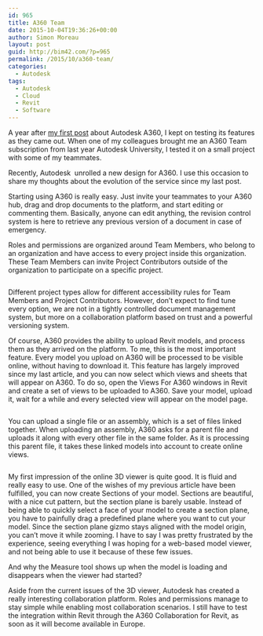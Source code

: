 ```yaml
---
id: 965
title: A360 Team
date: 2015-10-04T19:36:26+00:00
author: Simon Moreau
layout: post
guid: http://bim42.com/?p=965
permalink: /2015/10/a360-team/
categories:
  - Autodesk
tags:
  - Autodesk
  - Cloud
  - Revit
  - Software
---
```

A year after [my first post](http://bim42.com/2014/07/trying-out-autodesk-360/) about Autodesk A360, I kept on testing its features as they came out. When one of my colleagues brought me an A360 Team subscription from last year Autodesk University, I tested it on a small project with some of my teammates.

Recently, Autodesk  unrolled a new design for A360. I use this occasion to share my thoughts about the evolution of the service since my last post.

Starting using A360 is really easy. Just invite your teammates to your A360 hub, drag and drop documents to the platform, and start editing or commenting them. Basically, anyone can edit anything, the revision control system is here to retrieve any previous version of a document in case of emergency.

Roles and permissions are organized around Team Members, who belong to an organization and have access to every project inside this organization. These Team Members can invite Project Contributors outside of the organization to participate on a specific project.

![<img class="aligncenter size-full wp-image-967" src="http://bim42.com/wp-content/uploads/2015/10/Roles.png" alt="Roles" width="800" height="391" srcset="https://bim42.com/wp-content/uploads/2015/10/Roles.png 800w, https://bim42.com/wp-content/uploads/2015/10/Roles-300x147.png 300w, https://bim42.com/wp-content/uploads/2015/10/Roles-500x244.png 500w" sizes="(max-width: 800px) 100vw, 800px" />](http://bim42.com/wp-content/uploads/2015/10/Roles.png)

Different project types allow for different accessibility rules for Team Members and Project Contributors. However, don&#8217;t expect to find tune every option, we are not in a tightly controlled document management system, but more on a collaboration platform based on trust and a powerful versioning system.

Of course, A360 provides the ability to upload Revit models, and process them as they arrived on the platform. To me, this is the most important feature. Every model you upload on A360 will be processed to be visible online, without having to download it. This feature has largely improved since my last article, and you can now select which views and sheets that will appear on A360. To do so, open the Views For A360 windows in Revit and create a set of views to be uploaded to A360. Save your model, upload it, wait for a while and every selected view will appear on the model page.

![<img class="aligncenter size-full wp-image-966" src="http://bim42.com/wp-content/uploads/2015/10/A360Views.png" alt="A360Views" width="749" height="564" srcset="https://bim42.com/wp-content/uploads/2015/10/A360Views.png 749w, https://bim42.com/wp-content/uploads/2015/10/A360Views-300x226.png 300w, https://bim42.com/wp-content/uploads/2015/10/A360Views-398x300.png 398w" sizes="(max-width: 749px) 100vw, 749px" />](http://bim42.com/wp-content/uploads/2015/10/A360Views.png)

You can upload a single file or an assembly, which is a set of files linked together. When uploading an assembly, A360 asks for a parent file and uploads it along with every other file in the same folder. As it is processing this parent file, it takes these linked models into account to create online views.

![<img class="aligncenter size-full wp-image-968" src="http://bim42.com/wp-content/uploads/2015/10/UploadAssemblySmall.png" alt="UploadAssemblySmall" width="801" height="853" srcset="https://bim42.com/wp-content/uploads/2015/10/UploadAssemblySmall.png 801w, https://bim42.com/wp-content/uploads/2015/10/UploadAssemblySmall-282x300.png 282w" sizes="(max-width: 801px) 100vw, 801px" />](http://bim42.com/wp-content/uploads/2015/10/UploadAssemblySmall.png)

My first impression of the online 3D viewer is quite good. It is fluid and really easy to use. One of the wishes of my previous article have been fulfilled, you can now create Sections of your model. Sections are beautiful, with a nice cut pattern, but the section plane is barely usable. Instead of being able to quickly select a face of your model to create a section plane, you have to painfully drag a predefined plane where you want to cut your model. Since the section plane gizmo stays aligned with the model origin, you can&#8217;t move it while zooming. I have to say I was pretty frustrated by the experience, seeing everything I was hoping for a web-based model viewer, and not being able to use it because of these few issues.

And why the Measure tool shows up when the model is loading and disappears when the viewer had started?

Aside from the current issues of the 3D viewer, Autodesk has created a really interesting collaboration platform. Roles and permissions manage to stay simple while enabling most collaboration scenarios. I still have to test the integration within Revit through the A360 Collaboration for Revit, as soon as it will become available in Europe.